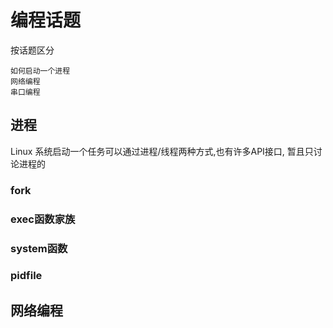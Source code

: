编程话题
======

按话题区分

	如何启动一个进程
	网络编程
	串口编程
进程
----------

Linux 系统启动一个任务可以通过进程/线程两种方式,也有许多API接口, 暂且只讨论进程的

### fork

### exec函数家族

### system函数

### pidfile


网络编程
-----------



